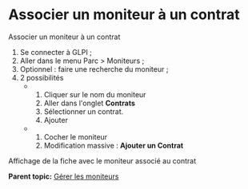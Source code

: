 Associer un moniteur à un contrat
=================================

Associer un moniteur à un contrat

1.  Se connecter à GLPI ;
2.  Aller dans le menu Parc \> Moniteurs ;
3.  Optionnel : faire une recherche du moniteur ;
4.  2 possibilités
    -   1.  Cliquer sur le nom du moniteur
        2.  Aller dans l'onglet **Contrats**
        3.  Sélectionner un contrat.
        4.  Ajouter

    -   1.  Cocher le moniteur
        2.  Modification massive : **Ajouter un Contrat**

Affichage de la fiche avec le moniteur associé au contrat

**Parent topic:** [Gérer les
moniteurs](../glpi/inventory_monitor.html "Les moniteurs se gèrent depuis le menu Parc > Moniteurs")
